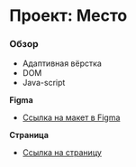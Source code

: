 # Проект: Место

### Обзор

* Адаптивная вёрстка
* DOM
* Java-script

**Figma**

* [Ссылка на макет в Figma](https://www.figma.com/file/2cn9N9jSkmxD84oJik7xL7/JavaScript.-Sprint-4?node-id=0%3A1)

**Страница**

* [Ссылка на страницу](https://github.com/SergeevPavel4696/mesto/blob/main/src/index.html)
